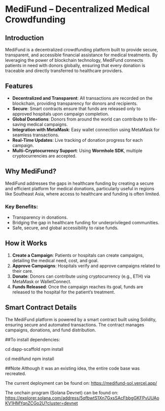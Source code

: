# MediFund – Decentralized Medical Crowdfunding

## Introduction

MediFund is a decentralized crowdfunding platform built to provide secure, transparent, and accessible financial assistance for medical treatments. By leveraging the power of blockchain technology, MediFund connects patients in need with donors globally, ensuring that every donation is traceable and directly transferred to healthcare providers.

## Features

- **Decentralized and Transparent**: All transactions are recorded on the blockchain, providing transparency for donors and recipients.
- **Secure**: Smart contracts ensure that funds are released only to approved hospitals upon campaign completion.
- **Global Donations**: Donors from around the world can contribute to life-saving medical campaigns.
- **Integration with MetaMask**: Easy wallet connection using MetaMask for seamless transactions.
- **Real-Time Updates**: Live tracking of donation progress for each campaign.
- **Multi-Cryptocurrency Support**: Using **Wormhole SDK**, multiple cryptocurrencies are accepted.
  
## Why MediFund?

MediFund addresses the gaps in healthcare funding by creating a secure and efficient platform for medical donations, particularly useful in regions like Southeast Asia, where access to healthcare and funding is often limited.

### Key Benefits:
- Transparency in donations.
- Bridging the gap in healthcare funding for underprivileged communities.
- Safe, secure, and global accessibility to raise funds.

## How it Works

1. **Create a Campaign**: Patients or hospitals can create campaigns, detailing the medical need, cost, and goal.
2. **Approve Campaigns**: Hospitals verify and approve campaigns related to their care.
3. **Donate**: Donors can contribute using cryptocurrency (e.g., ETH) via MetaMask or WalletConnect.
4. **Funds Released**: Once the campaign reaches its goal, funds are released to the hospital for the patient’s treatment.

## Smart Contract Details

The MediFund platform is powered by a smart contract built using Solidity, ensuring secure and automated transactions. The contract manages campaigns, donations, and fund distribution.

##To install dependencies:

cd dapp-scaffold
npm install

cd medifund
npm install


##Note
Although it was an existing idea, the entire code base was recreated.

The current deployment can be found on:
https://medifund-sol.vercel.app/

The onchain program (Solana Devnet) can be found on:
https://explorer.solana.com/address/5qfbwtS1Xn7GxsSAcFbbgGKFPvUUAoKV1HMYqnZCGo2U?cluster=devnet
